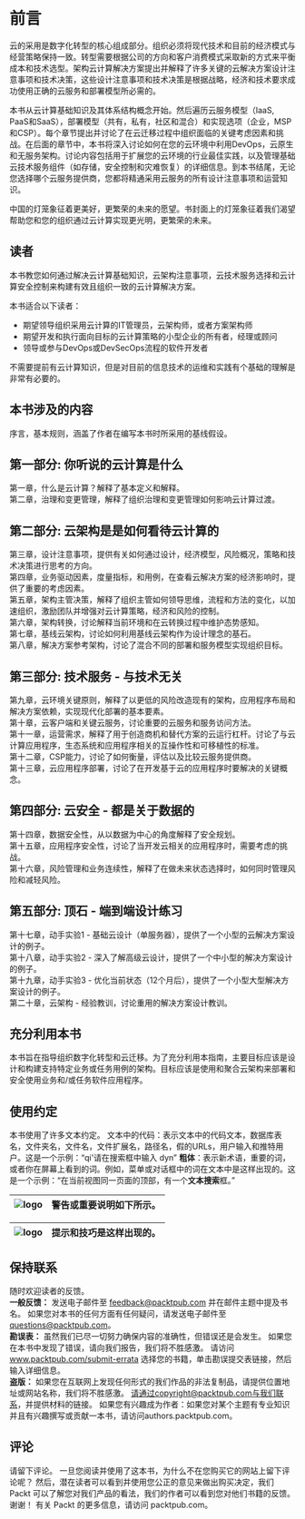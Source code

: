# 前言
云的采用是数字化转型的核心组成部分。组织必须将现代技术和目前的经济模式与经营策略保持一致。转型需要根据公司的方向和客户消费模式采取新的方式来平衡成本和技术选型。架构云计算解决方案提出并解释了许多关键的云解决方案设计注意事项和技术决策，这些设计注意事项和技术决策是根据战略，经济和技术要求成功使用正确的云服务和部署模型所必需的。  

本书从云计算基础知识及其体系结构概念开始。然后遍历云服务模型（IaaS, PaaS和SaaS），部署模型（共有，私有，社区和混合）和实现选项（企业，MSP和CSP）。每个章节提出并讨论了在云迁移过程中组织面临的关键考虑因素和挑战。在后面的章节中，本书将深入讨论如何在您的云环境中利用DevOps，云原生和无服务架构。讨论内容包括用于扩展您的云环境的行业最佳实践，以及管理基础云技术服务组件（如存储，安全控制和灾难恢复）的详细信息。到本书结尾，无论您选择哪个云服务提供商，您都将精通采用云服务的所有设计注意事项和运营知识。  

中国的灯笼象征着更美好，更繁荣的未来的愿望。书封面上的灯笼象征着我们渴望帮助您和您的组织通过云计算实现更光明，更繁荣的未来。

## 读者
本书教您如何通过解决云计算基础知识，云架构注意事项，云技术服务选择和云计算安全控制来构建有效且组织一致的云计算解决方案。  

本书适合以下读者：  
+ 期望领导组织采用云计算的IT管理员，云架构师，或者方案架构师
+ 期望开发和执行面向目标的云计算策略的小型企业的所有者，经理或顾问
+ 领导或参与DevOps或DevSecOps流程的软件开发者

不需要提前有云计算知识，但是对目前的信息技术的运维和实践有个基础的理解是非常有必要的。

## 本书涉及的内容
序言，基本规则，涵盖了作者在编写本书时所采用的基线假设。

## 第一部分: 你听说的云计算是什么
第一章，什么是云计算？解释了基本定义和解释。  
第二章，治理和变更管理，解释了组织治理和变更管理如何影响云计算过渡。

## 第二部分: 云架构是是如何看待云计算的
第三章，设计注意事项，提供有关如何通过设计，经济模型，风险概况，策略和技术决策进行思考的方向。  
第四章，业务驱动因素，度量指标，和用例，在查看云解决方案的经济影响时，提供了重要的考虑因素。  
第五章，架构主管决策，解释了组织主管如何领导思维，流程和方法的变化，以加速组织，激励团队并增强对云计算策略，经济和风险的控制。  
第六章，架构转换，讨论解释当前环境和在云转换过程中维护态势感知。  
第七章，基线云架构，讨论如何利用基线云架构作为设计理念的基石。  
第八章，解决方案参考架构，讨论了混合不同的部署和服务模型实现组织目标。

## 第三部分: 技术服务 - 与技术无关
第九章，云环境关键原则，解释了以更低的风险改造现有的架构，应用程序布局和解决方案依赖，实现现代化部署的基本要素。  
第十章，云客户端和关键云服务，讨论重要的云服务和服务访问方法。  
第十一章，运营需求，解释了用于创造商机和替代方案的云运行杠杆。讨论了与云计算应用程序，生态系统和应用程序相关的互操作性和可移植性的标准。  
第十二章，CSP能力，讨论了如何衡量，评估以及比较云服务提供商。  
第十三章，云应用程序部署，讨论了在开发基于云的应用程序时要解决的关键概念。

## 第四部分: 云安全 - 都是关于数据的
第十四章，数据安全性，从以数据为中心的角度解释了安全规划。  
第十五章，应用程序安全性，讨论了当开发云相关的应用程序时，需要考虑的挑战。  
第十六章，风险管理和业务连续性，解释了在做未来状态选择时，如何同时管理风险和减轻风险。

## 第五部分: 顶石 - 端到端设计练习
第十七章，动手实验1 - 基础云设计（单服务器），提供了一个小型的云解决方案设计的例子。  
第十八章，动手实验2 - 深入了解高级云设计，提供了一个中小型的解决方案设计的例子。  
第十九章，动手实验3 - 优化当前状态（12个月后），提供了一个小型大型解决方案设计的例子。  
第二十章，云架构 - 经验教训，讨论重用的解决方案设计教训。  

## 充分利用本书
本书旨在指导组织数字化转型和云迁移。为了充分利用本指南，主要目标应该是设计和构建支持特定业务或任务用例的架构。目标应该是使用和聚合云架构来部署和安全使用业务和/或任务软件应用程序。

## 使用约定
本书使用了许多文本约定。
文本中的代码：表示文本中的代码文本，数据库表名，文件夹名，文件名，文件扩展名，路径名，假的URLs，用户输入和推特用户。这是一个示例：“qi'请在搜索框中输入 dyn”
**粗体**：表示新术语，重要的词，或者你在屏幕上看到的词。例如，菜单或对话框中的词在文本中是这样出现的。这是一个示例：“在当前视图同一页面的顶部，有一个**文本搜索**框。”

| ![logo](/_media/warning.png) | 警告或重要说明如下所示。 |
| :---  | :--- |

| ![logo](/_media/tips.png) | 提示和技巧是这样出现的。 |
| :---  | :--- |
## 保持联系
随时欢迎读者的反馈。  
**一般反馈：** 发送电子邮件至 feedback@packtpub.com 并在邮件主题中提及书名。 如果您对本书的任何方面有任何疑问，请发送电子邮件至 questions@packtpub.com。  
**勘误表：** 虽然我们已尽一切努力确保内容的准确性，但错误还是会发生。 如果您在本书中发现了错误，请向我们报告，我们将不胜感激。 请访问 www.packtpub.com/submit-errata 选择您的书籍，单击勘误提交表链接，然后输入详细信息。  
**盗版：** 如果您在互联网上发现任何形式的我们作品的非法复制品，请提供位置地址或网站名称，我们将不胜感激。 请通过copyright@packtpub.com与我们联系，并提供材料的链接。 如果您有兴趣成为作者：如果您对某个主题有专业知识并且有兴趣撰写或贡献一本书，请访问authors.packtpub.com。  

## 评论
请留下评论。 一旦您阅读并使用了这本书，为什么不在您购买它的网站上留下评论呢？ 然后，潜在读者可以看到并使用您公正的意见来做出购买决定，我们 Packt 可以了解您对我们产品的看法，我们的作者可以看到您对他们书籍的反馈。 谢谢！
有关 Packt 的更多信息，请访问 packtpub.com。